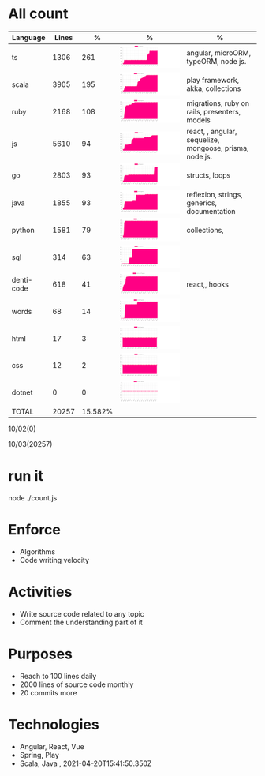 # All count
|Language|Lines|%|%|%|
|----------|-------|--------|--------|--------|
|ts|1306|261|![ts](https://raw.githubusercontent.com/kapit4n/l-10000-dev/master/ts.png)|angular, microORM, typeORM, node js.|
|scala|3905|195|![scala](https://raw.githubusercontent.com/kapit4n/l-10000-dev/master/scala.png)|play framework, akka, collections|
|ruby|2168|108|![ruby](https://raw.githubusercontent.com/kapit4n/l-10000-dev/master/ruby.png)|migrations, ruby on rails, presenters, models|
|js|5610|94|![js](https://raw.githubusercontent.com/kapit4n/l-10000-dev/master/js.png)|react, , angular, sequelize, mongoose, prisma, node js.|
|go|2803|93|![go](https://raw.githubusercontent.com/kapit4n/l-10000-dev/master/go.png)|structs, loops|
|java|1855|93|![java](https://raw.githubusercontent.com/kapit4n/l-10000-dev/master/java.png)|reflexion, strings, generics, documentation|
|python|1581|79|![python](https://raw.githubusercontent.com/kapit4n/l-10000-dev/master/python.png)|collections, |
|sql|314|63|![sql](https://raw.githubusercontent.com/kapit4n/l-10000-dev/master/sql.png)||
|denti-code|618|41|![denti-code](https://raw.githubusercontent.com/kapit4n/l-10000-dev/master/denti-code.png)|react,, hooks|
|words|68|14|![words](https://raw.githubusercontent.com/kapit4n/l-10000-dev/master/words.png)||
|html|17|3|![html](https://raw.githubusercontent.com/kapit4n/l-10000-dev/master/html.png)||
|css|12|2|![css](https://raw.githubusercontent.com/kapit4n/l-10000-dev/master/css.png)||
|dotnet|0|0|![dotnet](https://raw.githubusercontent.com/kapit4n/l-10000-dev/master/dotnet.png)||
|TOTAL|20257|15.582%|
10/02(0)

10/03(20257)


# run it
node ./count.js
    
# Enforce
* Algorithms
* Code writing velocity

# Activities
* Write source code related to any topic
* Comment the understanding part of it
    
# Purposes
* Reach to 100 lines daily
* 2000 lines of source code monthly
* 20 commits more

# Technologies
* Angular, React, Vue
* Spring, Play
* Scala, Java
, 2021-04-20T15:41:50.350Z
